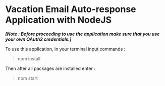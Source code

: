 # Vacation Email Auto-response Application with NodeJS #

***[Note : Before proceeding to use the application make sure that you use your own OAuth2 credentials.]***

To use this application, in your terminal input commands : 
> npm install


Then after all packages are installed enter : 
> npm start